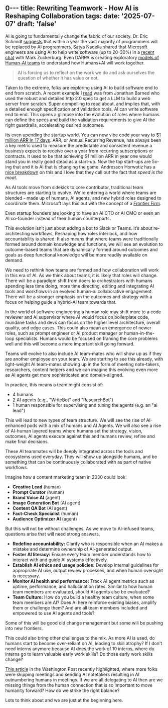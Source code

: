 0---
title: Rewriting Teamwork - How AI is Reshaping Collaboration
tags: 
date: '2025-07-07'
draft: 'false'
---

AI is going to fundamentally change the fabric of our society. Dr. Eric Schmidt [suggests](https://www.youtube.com/watch?v=L5jhEYofpaQ) that within a year the vast majority of programmers will be replaced by AI programmers. Satya Nadella shared that Microsoft engineers are using AI to help write software (up to 20-30%) in a [recent chat](https://www.llama.com/resources/videos/mark-zuckerberg-and-satya-nadella/) with Mark Zuckerburg. Even DARPA is creating exploratory [models of Human-AI teams](https://www.darpa.mil/research/programs/exploratory-models-of-human-ai-teams) to understand how Humans+AI will work together.

> AI is forcing us to reflect on the work we do and ask ourselves the question of whether it has value or not.

Taken to the extreme, folks are exploring using AI to build software end to end from scratch. A recent example I [read](https://outervationai.substack.com/p/building-a-100-llm-written-standards) was from Jonathan Barned who used the robust and detailed http 2.0 spec to get a LLM to build a web server from scratch. Super compelling to read about, and implies that, with a detailed enough specification and validation tools, AI can write software end to end. This opens a glimpse into the evolution of roles where humans can define the specs and build the validation requirements to give AI the right guardrails, accelerating desired outcomes.

Its even upending the startup world. You can now vibe code your way to [$1 million ARR in 17 days](https://x.com/levelsio/status/1899596115210891751). ARR, or Annual Recurring Revenue, has always been a key metric used to measure the predictable and consistent revenue a business expects to receive over a year from recurring subscriptions or contracts. It used to be that achieving $1 million ARR in year one would stand you in really good stead as a start-up. Now the top start-ups are 5x-ing that and it is AI that is changing the game. Andresson Horwotiz has a [nice breakdown](https://a16z.com/revenue-benchmarks-ai-apps/) on this and I love that they call out the fact that *speed is the moat*.

As AI tools move from sidekick to core contributor, traditional team structures are starting to evolve. We're entering a world where teams are blended - made up of humans, AI agents, and new hybrid roles designed to coordinate them. Microsoft lays this out with the concept of a [Frontier Firm](https://www.microsoft.com/en-us/worklab/work-trend-index/2025-the-year-the-frontier-firm-is-born).

Even startup founders are looking to have an AI CTO or AI CMO or even an AI co-founder instead of their human counterparts.

This evolution isn’t just about adding a bot to Slack or Teams. It’s about re-architecting workflows, Reshaping how roles interlock, and how accountability is shared. It also means that where teams were traditionally formed around domain knowledge and functions, we will see an evolution to outcome-based teams that are dynamically formed around outcomes and goals as deep functional knowledge will be more readily available on demand.

We need to rethink how teams are formed and how collaboration will work in this era of AI. As we think about teams, it is likely that roles will change. There will be a paradigm shift from doers to orchestrators with humans spending less time doing, more time directing, editing and integrating AI tools and workflows in an evolved human-ai collaborative engagement. There will be a stronger emphasis on the outcomes and strategy with a focus on helping guide a hybrid-AI team towards that. 

In the world of software engineering a human role may shift more to a code reviewer and AI supervisor where AI would focus on boilerplate code, mundane tasks and devs can focus on the higher level architecture, overall quality, and edge cases. This could also mean an emergence of newer roles, such as prompt engineer or AI product manager or human-in-the-loop specialists. Humans would be focused on framing the core problems well and this will become a more important skill going forward.

Teams will evolve to also include AI team-mates who will show up as if they are another employee on your team. We are starting to see this already, with light-weight AI team-mates showing up in the form of meeting note-takers, researchers, content helpers and we can imagine this evolving even more as AI agents get more sophisticated and domain-aligned.

In practice, this means a team might consist of:

* 4 humans
* 2 AI agents (e.g., "WriteBot" and "ResearchBot")
* 1 human responsible for supervising and tuning the agents (e.g. an "ai lead")

This will lead to new types of team structure. We will see the rise of AI-enhanced pods with a mix of humans and AI Agents. We will also see a rise of AI-human layered teams where humans set the strategy, vision, outcomes, AI agents execute against this and humans review, refine and make final decisions.

These AI teammates will be deeply integrated across the tools and ecosystems used everyday. They will show up alongside humans, and be something that can be continuously collaborated with as part of native workflows.

Imagine how a content marketing team in 2030 could look:

- **Creative Lead** (human)
- **Prompt Curator** (human)
- **Brand Voice AI** (agent)
- **Image Generation Bot** (AI agent)
- **Content QA Bot** (AI agent)
- **Fact-Check Specialist** (human)
- **Audience Optimizer AI** (agent)

But this will not be without challenges. As we move to AI-infused teams, questions arise that will need strong answers.

- **Redefine accountability:** Clarify who is responsible when an AI makes a mistake and determine ownership of AI-generated output.
- **Foster AI literacy:** Ensure every team member understands how to interact with and guide AI systems effectively.
- **Establish AI ethics and usage policies:** Develop internal guidelines for appropriate AI use, output review processes, and when human oversight is necessary.
- **Monitor AI health and performance:** Track AI agent metrics such as uptime, performance, and hallucination rates. Similar to how human team members are evaluated, should AI agents also be evaluated?
- **Team Culture:** How do you build a healthy team culture, when some team members are AI? Does AI here reinforce existing biases, amplify them or challenge them? And are all team members included and empowered to use AI agents and tools?

Some of this will be good old change management but some will be pushing into new frontiers.

This could also bring other challenges to the mix. As more AI is used, do humans start to become over-reliant on AI, leading to skill atrophy? If I don't need interns anymore because AI does the work of 10 interns, where do interns go to learn valuable early work skills? Do those early work skills change?

[This article](https://www.washingtonpost.com/technology/2025/07/02/ai-note-takers-meetings-bots/) in the Washington Post recently highlighted, where more folks were skipping meetings and sending AI notetakers resulting in AI outnumbering humans in meetings. If we are all delegating to AI then are we missing things from the human connection that is so important to move humanity forward? How do we strike the right balance?

Lots to think about and we are just at the beginning here.